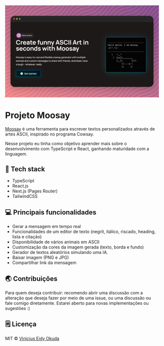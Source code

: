 ![Screenshot](/public/homepage-screenshot.jpg)

# Projeto Moosay

[Moosay](https://moosay.com.br) é uma ferramenta para escrever textos personalizados através de artes ASCII, inspirado no programa Cowsay.

Nesse projeto eu tinha como objetivo aprender mais sobre o desenvolvimento com TypeScript e React, ganhando maturidade com a linguagem.

## 🤖 Tech stack

- TypeScript
- React.js
- Next.js (Pages Router)
- TailwindCSS

## 💻 Principais funcionalidades

- Gerar a mensagem em tempo real
- Funcionalidades de um editor de texto (negrit, itálico, riscado, heading, lista e citação)
- Disponibilidade de vários animais em ASCII
- Customização da cores da imagem gerada (texto, borda e fundo)
- Gerador de textos aleatórios simulando uma IA.
- Baixar imagem (PNG e JPG)
- Compartilhar link da mensagem

## 🌏 Contribuições

Para quem deseja contribuir: recomendo abrir uma discussão com a alteração que deseja fazer por meio de uma issue, ou uma discussão ou fale comigo diretamente. Estarei aberto para novas implementações ou sugestões :)

## 🗒️ Licença

MIT © [Vinicius Eidy Okuda](https://github.com/eidynho)
